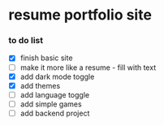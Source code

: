 # resume portfolio site

### to do list

- [x] finish basic site 
- [ ] make it more like a resume - fill with text
- [x] add dark mode toggle
- [x] add themes
- [ ] add language toggle
- [ ] add simple games 
- [ ] add backend project
